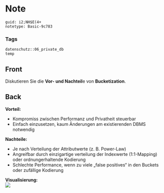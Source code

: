 # Note
```
guid: i2;NH$E(4+
notetype: Basic-9c783
```

### Tags
```
datenschutz::06_private_db
temp
```

## Front
Diskutieren Sie die <b>Vor- und Nachteil</b>e von
<b>Bucketization</b>.

## Back
<b>Vorteil:</b>
<ul>
  <li>Kompromiss zwischen Performanz und Privatheit steuerbar
  <li>Einfach einzusetzen, kaum Änderungen am existierenden DBMS
  notwendig
</ul>
<div>
  <b>Nachteile:</b>
</div>
<div>
  <ul>
    <li>Je nach Verteilung der Attributwerte (z. B. Power-Law)
    <li>Angreifbar durch einzigartige verteilung der Indexwerte
    (1:1-Mapping) oder ordnungerhaltende Kodierung
    <li>Schlechte Performance, wenn zu viele „false positives“ in
    den Buckets oder zufällige Kodierung
  </ul>
  <div>
    <b>Visualisierung:</b>
  </div>
</div>
<div><img src="paste-066d1b23cd03e9529339886da5817ac725f660c5.jpg"></div>
